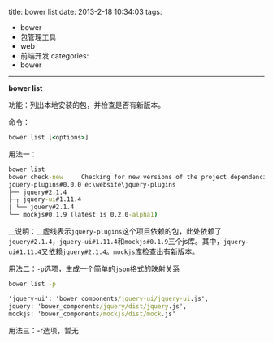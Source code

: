 title: bower list
date: 2013-2-18 10:34:03
tags:
- bower
- 包管理工具
- web
- 前端开发
categories:
- bower

---

__bower list__

功能：列出本地安装的包，并检查是否有新版本。

<!-- more -->

命令：

```bat
bower list [<options>]
```

用法一：

```bat
bower list
bower check-new     Checking for new versions of the project dependencies..
jquery-plugins#0.0.0 e:\website\jquery-plugins
├── jquery#2.1.4
├─┬ jquery-ui#1.11.4
│ └── jquery#2.1.4
└── mockjs#0.1.9 (latest is 0.2.0-alpha1)
```

__说明：__虚线表示`jquery-plugins`这个项目依赖的包，此处依赖了`jquery#2.1.4`，`jquery-ui#1.11.4`和`mockjs#0.1.9`三个js库。其中，`jquery-ui#1.11.4`又依赖`jquery#2.1.4`。`mockjs`库检查出有新版本。

用法二：`-p`选项，生成一个简单的`json`格式的映射关系

```bat
bower list -p

'jquery-ui': 'bower_components/jquery-ui/jquery-ui.js',
jquery: 'bower_components/jquery/dist/jquery.js',
mockjs: 'bower_components/mockjs/dist/mock.js'
```

用法三：-r选项，暂无
